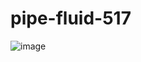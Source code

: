 # pipe-fluid-517

![image](https://github.com/user-attachments/assets/e9bd12ec-7536-4024-8dfd-0bf6887fec20)
